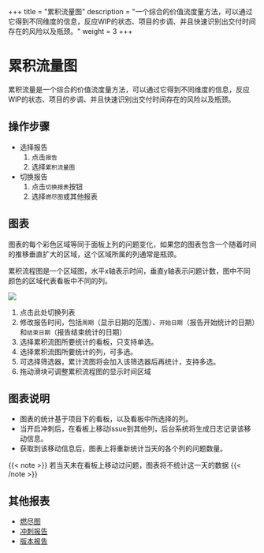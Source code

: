 +++
title = "累积流量图"
description = "一个综合的价值流度量方法，可以通过它得到不同维度的信息，反应WIP的状态、项目的步调、并且快速识别出交付时间存在的风险以及瓶颈。"
weight = 3
+++

# 累积流量图

累积流量是一个综合的价值流度量方法，可以通过它得到不同维度的信息，反应WIP的状态、项目的步调、并且快速识别出交付时间存在的风险以及瓶颈。

## 操作步骤

* 选择报告
    1. 点击`报告`
    2. 选择`累积流量图`
* 切换报告
    1. 点击`切换报表`按钮
    2. 选择`燃尽图`或其他报表

## 图表

图表的每个彩色区域等同于面板上列的问题变化，如果您的图表包含一个随着时间的推移垂直扩大的区域，这个区域所属的列通常是瓶颈。

累积流程图是一个区域图，水平x轴表示时间，垂直y轴表示问题计数，图中不同颜色的区域代表看板中不同的列。

![](/docs/user-guide/agile/imge/image46.png)

1. 点击此处切换列表
2. 修改报告时间，包括`周期`（显示日期的范围）、`开始日期`（报告开始统计的日期）和`结束日期`（报告结束统计的日期）
3. 选择累积流图所要统计的看板，只支持单选。
4. 选择累积流图所要统计的列，可多选。  
5. 可选择筛选器，累计流图将会加入该筛选器后再统计，支持多选。
6. 拖动滑块可调整累积流程图的显示时间区域


## 图表说明

- 图表的统计基于项目下的看板，以及看板中所选择的列。
- 当开启冲刺后，在看板上移动issue到其他列，后台系统将生成日志记录该移动信息。
- 获取到该移动信息后，图表上将重新统计当天的各个列的问题数量。
    
{{< note >}}
若当天未在看板上移动过问题，图表将不统计这一天的数据
{{< /note >}}

## 其他报表

- [燃尽图](../burn-down)
- [冲刺报告](../sprint)
- [版本报告](../version-report)